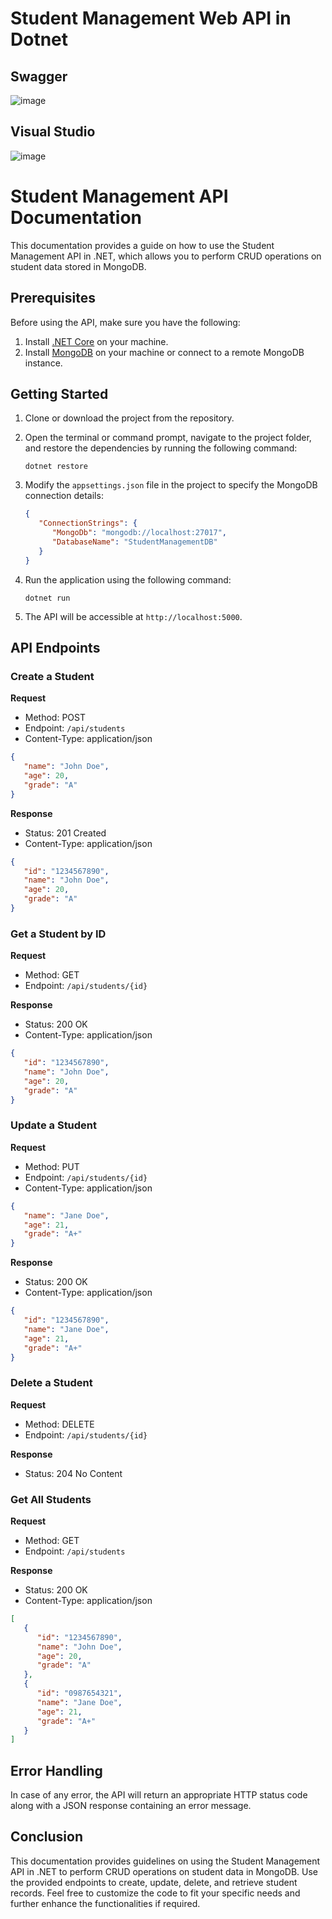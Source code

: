 # Student Management Web API in Dotnet

## Swagger
![image](https://github.com/satyapsr13/StudentManagement_API_Dotnet/assets/73766765/eba2f83a-0969-4859-9830-fba17ebe354a)

## Visual Studio
![image](https://github.com/satyapsr13/StudentManagement_API_Dotnet/assets/73766765/9d4982bd-8c71-4e10-8ae7-f231de3e8245)

# Student Management API Documentation

This documentation provides a guide on how to use the Student Management API in .NET, which allows you to perform CRUD operations on student data stored in MongoDB.

## Prerequisites

Before using the API, make sure you have the following:

1. Install [.NET Core](https://dotnet.microsoft.com/download) on your machine.
2. Install [MongoDB](https://www.mongodb.com/) on your machine or connect to a remote MongoDB instance.

## Getting Started

1. Clone or download the project from the repository.

2. Open the terminal or command prompt, navigate to the project folder, and restore the dependencies by running the following command:

   ```shell
   dotnet restore
   ```

3. Modify the `appsettings.json` file in the project to specify the MongoDB connection details:

   ```json
   {
      "ConnectionStrings": {
         "MongoDb": "mongodb://localhost:27017",
         "DatabaseName": "StudentManagementDB"
      }
   }
   ```

4. Run the application using the following command:

   ```shell
   dotnet run
   ```

5. The API will be accessible at `http://localhost:5000`.

## API Endpoints

### Create a Student

**Request**

- Method: POST
- Endpoint: `/api/students`
- Content-Type: application/json

```json
{
   "name": "John Doe",
   "age": 20,
   "grade": "A"
}
```

**Response**

- Status: 201 Created
- Content-Type: application/json

```json
{
   "id": "1234567890",
   "name": "John Doe",
   "age": 20,
   "grade": "A"
}
```

### Get a Student by ID

**Request**

- Method: GET
- Endpoint: `/api/students/{id}`

**Response**

- Status: 200 OK
- Content-Type: application/json

```json
{
   "id": "1234567890",
   "name": "John Doe",
   "age": 20,
   "grade": "A"
}
```

### Update a Student

**Request**

- Method: PUT
- Endpoint: `/api/students/{id}`
- Content-Type: application/json

```json
{
   "name": "Jane Doe",
   "age": 21,
   "grade": "A+"
}
```

**Response**

- Status: 200 OK
- Content-Type: application/json

```json
{
   "id": "1234567890",
   "name": "Jane Doe",
   "age": 21,
   "grade": "A+"
}
```

### Delete a Student

**Request**

- Method: DELETE
- Endpoint: `/api/students/{id}`

**Response**

- Status: 204 No Content

### Get All Students

**Request**

- Method: GET
- Endpoint: `/api/students`

**Response**

- Status: 200 OK
- Content-Type: application/json

```json
[
   {
      "id": "1234567890",
      "name": "John Doe",
      "age": 20,
      "grade": "A"
   },
   {
      "id": "0987654321",
      "name": "Jane Doe",
      "age": 21,
      "grade": "A+"
   }
]
```

## Error Handling

In case of any error, the API will return an appropriate HTTP status code along with a JSON response containing an error message.

## Conclusion

This documentation provides guidelines on using the Student Management API in .NET to perform CRUD operations on student data in MongoDB. Use the provided endpoints to create, update, delete, and retrieve student records. Feel free to customize the code to fit your specific needs and further enhance the functionalities if required.


